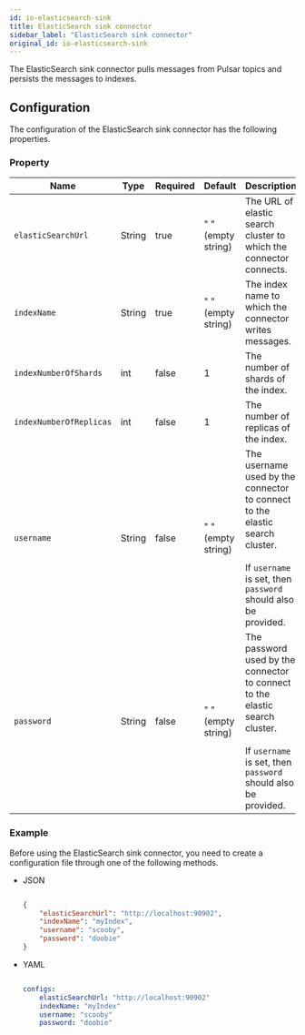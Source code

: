 ```yaml
---
id: io-elasticsearch-sink
title: ElasticSearch sink connector
sidebar_label: "ElasticSearch sink connector"
original_id: io-elasticsearch-sink
---
```


The ElasticSearch sink connector pulls messages from Pulsar topics and persists the messages to indexes.

## Configuration

The configuration of the ElasticSearch sink connector has the following properties.

### Property

| Name | Type|Required | Default | Description
|------|----------|----------|---------|-------------|
| `elasticSearchUrl` | String| true |" " (empty string)| The URL of elastic search cluster to which the connector connects. |
| `indexName` | String| true |" " (empty string)| The index name to which the connector writes messages. |
| `indexNumberOfShards` | int| false |1| The number of shards of the index. |
| `indexNumberOfReplicas` | int| false |1 | The number of replicas of the index. |
| `username` | String| false |" " (empty string)| The username used by the connector to connect to the elastic search cluster. <br /><br />If `username` is set, then `password` should also be provided. |
| `password` | String| false | " " (empty string)|The password used by the connector to connect to the elastic search cluster. <br /><br />If `username` is set, then `password` should also be provided.  |

### Example

Before using the ElasticSearch sink connector, you need to create a configuration file through one of the following methods.

* JSON

  ```json

  {
      "elasticSearchUrl": "http://localhost:90902",
      "indexName": "myIndex",
      "username": "scooby",
      "password": "doobie"
  }

  ```

* YAML

  ```yaml

  configs:
      elasticSearchUrl: "http://localhost:90902"
      indexName: "myIndex"
      username: "scooby"
      password: "doobie"

  ```

